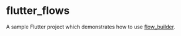 # flutter_flows

A sample Flutter project which demonstrates how to use [flow_builder](https://pub.dev/packages/flow_builder).
